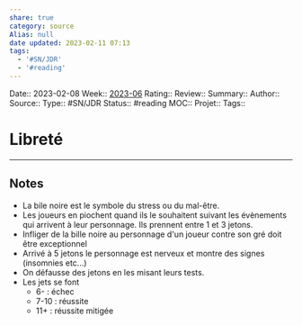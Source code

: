 ```yaml
---
share: true
category: source
Alias: null
date updated: 2023-02-11 07:13
tags:
  - '#SN/JDR'
  - '#reading'
---
```


Date:: 2023-02-08
Week:: [2023-06](2023-06.md)
Rating::
Review::
Summary::
Author::
Source::
Type:: #SN/JDR
Status:: #reading
MOC::
Projet::
Tags::

# Libreté

---

## Notes

- La bile noire est le symbole du stress ou du mal-être.
- Les joueurs en piochent quand ils le souhaitent suivant les évènements qui arrivent à leur personnage. Ils prennent entre 1 et 3 jetons.
- Infliger de la bille noire au personnage d'un joueur contre son gré doit être exceptionnel
- Arrivé à 5 jetons le personnage est nerveux et montre des signes (insomnies etc...)
- On défausse des jetons en les misant leurs tests.
- Les jets se font
  - 6- : échec
  - 7-10 : réussite
  - 11+ : réussite mitigée
